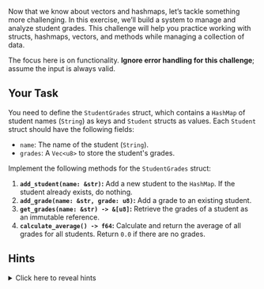 Now that we know about vectors and hashmaps, let’s tackle something more challenging. In this exercise, we’ll build a system to manage and analyze student grades. This challenge will help you practice working with structs, hashmaps, vectors, and methods while managing a collection of data.

The focus here is on functionality. **Ignore error handling for this challenge**; assume the input is always valid.

## Your Task

You need to define the `StudentGrades` struct, which contains a `HashMap` of student names (`String`) as keys and `Student` structs as values. Each `Student` struct should have the following fields:

- `name`: The name of the student (`String`).
- `grades`: A `Vec<u8>` to store the student's grades.

Implement the following methods for the `StudentGrades` struct:

1. **`add_student(name: &str)`:** Add a new student to the `HashMap`. If the student already exists, do nothing.
2. **`add_grade(name: &str, grade: u8)`:** Add a grade to an existing student.
3. **`get_grades(name: &str) -> &[u8]`:** Retrieve the grades of a student as an immutable reference.
4. **`calculate_average() -> f64`:** Calculate and return the average of all grades for all students. Return `0.0` if there are no grades.

## Hints

<details>
<summary>Click here to reveal hints</summary>

- Use the `HashMap` methods like `entry`, `insert`, and `get` to manage student data.
- To calculate the average, you can iterate over the `grades` field of all students in the `HashMap`.
- Since there’s no error handling, assume all inputs are valid, and keys will exist when accessed.

</details>
